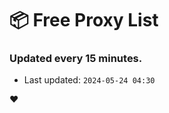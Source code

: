 # :package: Free Proxy List
### Updated every 15 minutes.

- Last updated: `2024-05-24 04:30`

:heart:
